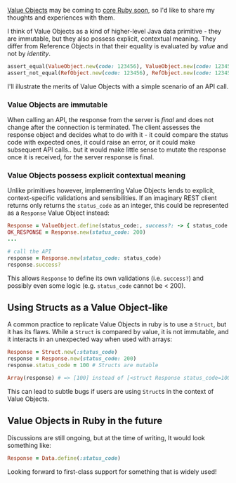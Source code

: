 [Value Objects](https://martinfowler.com/bliki/ValueObject.html) may be coming to [core Ruby soon](https://bugs.ruby-lang.org/issues/16122), so I'd like to share my thoughts and experiences with them.

I think of Value Objects as a kind of higher-level Java data primitive - they are immutable, but they also possess explicit, contextual meaning. They differ from Reference Objects in that their equality is evaluated by *value* and not by *identity*.

```ruby
assert_equal(ValueObject.new(code: 123456), ValueObject.new(code: 123456))
assert_not_equal(RefObject.new(code: 123456), RefObject.new(code: 123456))
```

I'll illustrate the merits of Value Objects with a simple scenario of an API call.

### Value Objects are immutable

When calling an API, the response from the server is *final* and does not change after the connection is terminated. The client assesses the response object and decides what to do with it - it could compare the status code with expected ones, it could raise an error, or it could make subsequent API calls.. but it would make little sense to mutate the response once it is received, for the server response is final.

### Value Objects possess explicit contextual meaning

Unlike primitives however, implementing Value Objects lends to explicit, context-specific validations and sensibilities. If an imaginary REST client returns only returns the `status_code` as an integer, this could be represented as a `Response` Value Object instead:

```ruby
Response = ValueObject.define(status_code:, success?: -> { status_code < 400 })
OK_RESPONSE = Response.new(status_code: 200)
...

# call the API
response = Response.new(status_code: status_code)
response.success?
```

This allows `Response` to define its own validations (i.e. `success?`) and possibly even some logic (e.g. `status_code` cannot be < 200).

## Using Structs as a Value Object-like

A common practice to replicate Value Objects in ruby is to use a `Struct`, but it has its flaws. While a `Struct` is compared by value, it is not immutable, and it interacts in an unexpected way when used with arrays:

```ruby
Response = Struct.new(:status_code)
response = Response.new(status_code: 200)
response.status_code = 100 # Structs are mutable

Array(response) # => [100] instead of [<struct Response status_code=100>]
```

This can lead to subtle bugs if users are using `Struct`s in the context of Value Objects.

## Value Objects in Ruby in the future

Discussions are still ongoing, but at the time of writing, It would look something like:

```ruby
Response = Data.define(:status_code)
```

Looking forward to first-class support for something that is widely used!